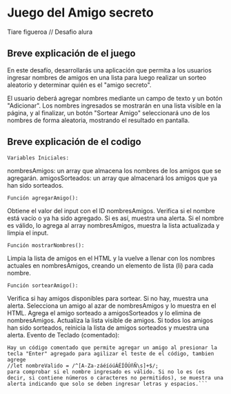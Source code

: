 <h1>Juego del Amigo secreto</h1>
Tiare figueroa // Desafio alura



<h2>Breve explicación de el juego</h2>

En este desafío, desarrollarás una aplicación que permita a los usuarios ingresar nombres de amigos en una lista para luego realizar un sorteo aleatorio y determinar quién es el "amigo secreto".

El usuario deberá agregar nombres mediante un campo de texto y un botón "Adicionar". Los nombres ingresados se mostrarán en una lista visible en la página, y al finalizar, un botón "Sortear Amigo" seleccionará uno de los nombres de forma aleatoria, mostrando el resultado en pantalla.


<h2>Breve explicación de el codigo</h2>

  ```Variables Iniciales:```

nombresAmigos: un array que almacena los nombres de los amigos que se agregarán.
amigosSorteados: un array que almacenará los amigos que ya han sido sorteados.

  ```Función agregarAmigo():```

Obtiene el valor del input con el ID nombresAmigos.
Verifica si el nombre está vacío o ya ha sido agregado. Si es así, muestra una alerta.
Si el nombre es válido, lo agrega al array nombresAmigos, muestra la lista actualizada y limpia el input.

  ```Función mostrarNombres():```

Limpia la lista de amigos en el HTML y la vuelve a llenar con los nombres actuales en nombresAmigos, creando un elemento de lista (li) para cada nombre.

  ```Función sortearAmigo():```

Verifica si hay amigos disponibles para sortear. Si no hay, muestra una alerta.
Selecciona un amigo al azar de nombresAmigos y lo muestra en el HTML.
Agrega el amigo sorteado a amigosSorteados y lo elimina de nombresAmigos.
Actualiza la lista visible de amigos.
Si todos los amigos han sido sorteados, reinicia la lista de amigos sorteados y muestra una alerta.
Evento de Teclado (comentado):

```A modo de comodidad personal...
Hay un código comentado que permite agregar un amigo al presionar la tecla "Enter" agregado para agilizar el teste de el código, tambien agrege 
//let nombreValido = /^[A-Za-záéíóúÁÉÍÓÚñÑ\s]+$/;
para comprobar si el nombre ingresado es válido. Si no lo es (es decir, si contiene números o caracteres no permitidos), se muestra una alerta indicando que solo se deben ingresar letras y espacios.```

